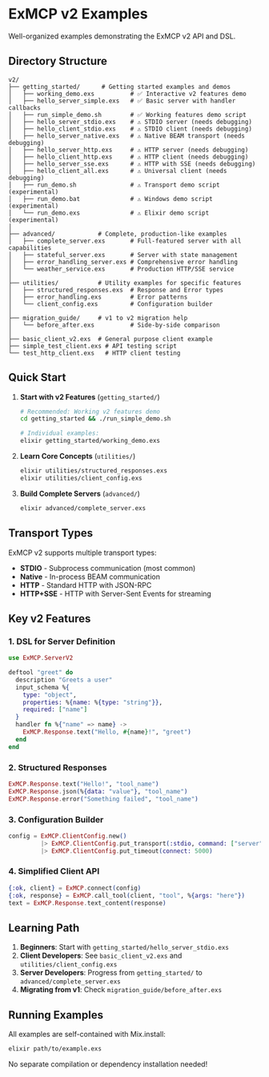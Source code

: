 # ExMCP v2 Examples

Well-organized examples demonstrating the ExMCP v2 API and DSL.

## Directory Structure

```
v2/
├── getting_started/      # Getting started examples and demos
│   ├── working_demo.exs          # ✅ Interactive v2 features demo
│   ├── hello_server_simple.exs   # ✅ Basic server with handler callbacks
│   ├── run_simple_demo.sh        # ✅ Working features demo script
│   ├── hello_server_stdio.exs    # ⚠️ STDIO server (needs debugging)
│   ├── hello_client_stdio.exs    # ⚠️ STDIO client (needs debugging)
│   ├── hello_server_native.exs   # ⚠️ Native BEAM transport (needs debugging)
│   ├── hello_server_http.exs     # ⚠️ HTTP server (needs debugging)
│   ├── hello_client_http.exs     # ⚠️ HTTP client (needs debugging)
│   ├── hello_server_sse.exs      # ⚠️ HTTP with SSE (needs debugging)
│   ├── hello_client_all.exs      # ⚠️ Universal client (needs debugging)
│   ├── run_demo.sh               # ⚠️ Transport demo script (experimental)
│   ├── run_demo.bat              # ⚠️ Windows demo script (experimental)
│   └── run_demo.exs              # ⚠️ Elixir demo script (experimental)
│
├── advanced/            # Complete, production-like examples
│   ├── complete_server.exs       # Full-featured server with all capabilities
│   ├── stateful_server.exs       # Server with state management
│   ├── error_handling_server.exs # Comprehensive error handling
│   └── weather_service.exs       # Production HTTP/SSE service
│
├── utilities/           # Utility examples for specific features
│   ├── structured_responses.exs  # Response and Error types
│   ├── error_handling.exs        # Error patterns
│   └── client_config.exs         # Configuration builder
│
├── migration_guide/     # v1 to v2 migration help
│   └── before_after.exs          # Side-by-side comparison
│
├── basic_client_v2.exs  # General purpose client example
├── simple_test_client.exs # API testing script
└── test_http_client.exs   # HTTP client testing
```

## Quick Start

1. **Start with v2 Features** (`getting_started/`)
   ```bash
   # Recommended: Working v2 features demo
   cd getting_started && ./run_simple_demo.sh
   
   # Individual examples:
   elixir getting_started/working_demo.exs
   ```

2. **Learn Core Concepts** (`utilities/`)
   ```bash
   elixir utilities/structured_responses.exs
   elixir utilities/client_config.exs
   ```

3. **Build Complete Servers** (`advanced/`)
   ```bash
   elixir advanced/complete_server.exs
   ```

## Transport Types

ExMCP v2 supports multiple transport types:

- **STDIO** - Subprocess communication (most common)
- **Native** - In-process BEAM communication
- **HTTP** - Standard HTTP with JSON-RPC
- **HTTP+SSE** - HTTP with Server-Sent Events for streaming

## Key v2 Features

### 1. DSL for Server Definition
```elixir
use ExMCP.ServerV2

deftool "greet" do
  description "Greets a user"
  input_schema %{
    type: "object",
    properties: %{name: %{type: "string"}},
    required: ["name"]
  }
  handler fn %{"name" => name} ->
    ExMCP.Response.text("Hello, #{name}!", "greet")
  end
end
```

### 2. Structured Responses
```elixir
ExMCP.Response.text("Hello!", "tool_name")
ExMCP.Response.json(%{data: "value"}, "tool_name")
ExMCP.Response.error("Something failed", "tool_name")
```

### 3. Configuration Builder
```elixir
config = ExMCP.ClientConfig.new()
         |> ExMCP.ClientConfig.put_transport(:stdio, command: ["server"])
         |> ExMCP.ClientConfig.put_timeout(connect: 5000)
```

### 4. Simplified Client API
```elixir
{:ok, client} = ExMCP.connect(config)
{:ok, response} = ExMCP.call_tool(client, "tool", %{args: "here"})
text = ExMCP.Response.text_content(response)
```

## Learning Path

1. **Beginners**: Start with `getting_started/hello_server_stdio.exs`
2. **Client Developers**: See `basic_client_v2.exs` and `utilities/client_config.exs`
3. **Server Developers**: Progress from `getting_started/` to `advanced/complete_server.exs`
4. **Migrating from v1**: Check `migration_guide/before_after.exs`

## Running Examples

All examples are self-contained with Mix.install:

```bash
elixir path/to/example.exs
```

No separate compilation or dependency installation needed!